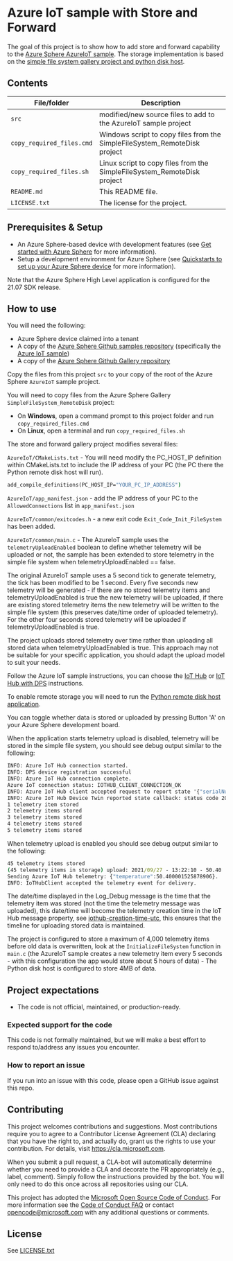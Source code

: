 # Azure IoT sample with Store and Forward

The goal of this project is to show how to add store and forward capability to the [Azure Sphere AzureIoT sample](https://github.com/Azure/azure-sphere-samples/tree/main/Samples/AzureIoT). The storage implementation is based on the [simple file system gallery project and python disk host](https://github.com/Azure/azure-sphere-gallery/tree/main/SimpleFileSystem_RemoteDisk).

## Contents

| File/folder | Description |
|-------------|-------------|
| `src`       | modified/new source files to add to the AzureIoT sample project |
| `copy_required_files.cmd` | Windows script to copy files from the SimpleFileSystem_RemoteDisk project |
| `copy_required_files.sh` | Linux script to copy files from the SimpleFileSystem_RemoteDisk project |
| `README.md` | This README file. |
| `LICENSE.txt`   | The license for the project. |

## Prerequisites & Setup

- An Azure Sphere-based device with development features (see [Get started with Azure Sphere](https://azure.microsoft.com/en-us/services/azure-sphere/get-started/) for more information).
- Setup a development environment for Azure Sphere (see [Quickstarts to set up your Azure Sphere device](https://learn.microsoft.com/en-us/azure-sphere/install/overview) for more information).

Note that the Azure Sphere High Level application is configured for the 21.07 SDK release.

## How to use

You will need the following:
* Azure Sphere device claimed into a tenant
* A copy of the [Azure Sphere Github samples repository](https://github.com/Azure/azure-sphere-samples) (specifically the [Azure IoT sample](https://github.com/Azure/azure-sphere-samples/tree/main/Samples/AzureIoT))
* A copy of the [Azure Sphere Github Gallery repository](https://github.com/Azure/azure-sphere-gallery)

Copy the files from this project `src` to your copy of the root of the Azure Sphere `AzureIoT` sample project.

You will need to copy files from the Azure Sphere Gallery `SimpleFileSystem_RemoteDisk` project:
* On **Windows**, open a command prompt to this project folder and run `copy_required_files.cmd`
* On **Linux**, open a terminal and run `copy_required_files.sh`

The store and forward gallery project modifies several files:

`AzureIoT/CMakeLists.txt` - You will need modify the PC_HOST_IP definition within CMakeLists.txt to include the IP address of your PC (the PC there the Python remote disk host will run).

```cmd
add_compile_definitions(PC_HOST_IP="YOUR_PC_IP_ADDRESS")
```

`AzureIoT/app_manifest.json` - add the IP address of your PC to the `AllowedConnections` list in `app_manifest.json`

`AzureIoT/common/exitcodes.h` - a new exit code `Exit_Code_Init_FileSystem` has been added.

`AzureIoT/common/main.c` - The AzureIoT sample uses the `telemetryUploadEnabled` boolean to define whether telemetry will be uploaded or not, the sample has been extended to store telemetry in the simple file system when telemetryUploadEnabled == false.

The original AzureIoT sample uses a 5 second tick to generate telemetry, the tick has been modified to be 1 second. Every five seconds new telemetry will be generated - if there are no stored telemetry items and telemetryUploadEnabled is true the new telemetry will be uploaded, if there are existing stored telemetry items the new telemetry will be written to the simple file system (this preserves date/time order of uploaded telemetry). For the other four seconds stored telemetry will be uploaded if telemetryUploadEnabled is true.

The project uploads stored telemetry over time rather than uploading all stored data when telemetryUploadEnabled is true. This approach may not be suitable for your specific application, you should adapt the upload model to suit your needs.

Follow the Azure IoT sample instructions, you can choose the [IoT Hub](https://github.com/Azure/azure-sphere-samples/blob/main/Samples/AzureIoT/READMEStartWithIoTHub.md) or [IoT Hub with DPS](https://github.com/Azure/azure-sphere-samples/blob/main/Samples/AzureIoT/READMEAddDPS.md) instructions.

To enable remote storage you will need to run the [Python remote disk host application](../SimpleFileSystem_RemoteDisk/src/PyDiskHost/PyDiskHost.py).

You can toggle whether data is stored or uploaded by pressing Button 'A' on your Azure Sphere development board.

When the application starts telemetry upload is disabled, telemetry will be stored in the simple file system, you should see debug output similar to the following:

```cmd
INFO: Azure IoT Hub connection started.
INFO: DPS device registration successful
INFO: Azure IoT Hub connection complete.
Azure IoT connection status: IOTHUB_CLIENT_CONNECTION_OK
INFO: Azure IoT Hub client accepted request to report state '{"serialNumber":"TEMPMON-01234"}'.
INFO: Azure IoT Hub Device Twin reported state callback: status code 204.
1 telemetry item stored
2 telemetry items stored
3 telemetry items stored
4 telemetry items stored
5 telemetry items stored
```

When telemetry upload is enabled you should see debug output similar to the following:

```cmd
45 telemetry items stored
(45 telemetry items in storage) upload: 2021/09/27 - 13:22:10 - 50.40
Sending Azure IoT Hub telemetry: {"temperature":50.400001525878906}.
INFO: IoTHubClient accepted the telemetry event for delivery.
```

The date/time displayed in the Log_Debug message is the time that the telemetry item was stored (not the time the telemetry message was uploaded), this date/time will become the telemetry creation time in the IoT Hub message property, see [iothub-creation-time-utc](https://learn.microsoft.com/azure/iot-hub/iot-hub-devguide-messages-construct#application-properties-of-d2c-iot-hub-messages), this ensures that the timeline for uploading stored data is maintained.

The project is configured to store a maximum of 4,000 telemetry items before old data is overwritten, look at the  `InitializeFileSystem` function in `main.c` (the AzureIoT sample creates a new telemetry item every 5 seconds - with this configuration the app would store about 5 hours of data) - The Python disk host is configured to store 4MB of data.

## Project expectations

* The code is not official, maintained, or production-ready.

### Expected support for the code

This code is not formally maintained, but we will make a best effort to respond to/address any issues you encounter.

### How to report an issue

If you run into an issue with this code, please open a GitHub issue against this repo.

## Contributing

This project welcomes contributions and suggestions. Most contributions require you to
agree to a Contributor License Agreement (CLA) declaring that you have the right to,
and actually do, grant us the rights to use your contribution. For details, visit
https://cla.microsoft.com.

When you submit a pull request, a CLA-bot will automatically determine whether you need
to provide a CLA and decorate the PR appropriately (e.g., label, comment). Simply follow the
instructions provided by the bot. You will only need to do this once across all repositories using our CLA.

This project has adopted the [Microsoft Open Source Code of Conduct](https://opensource.microsoft.com/codeofconduct/).
For more information see the [Code of Conduct FAQ](https://opensource.microsoft.com/codeofconduct/faq/)
or contact [opencode@microsoft.com](mailto:opencode@microsoft.com) with any additional questions or comments.

## License

See [LICENSE.txt](./LICENSE.txt)

